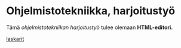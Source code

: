 # Ohjelmistotekniikka, harjoitustyö
Tämä *ohjelmistotekniikan harjoitustyö* tulee olemaan **HTML-editori.**

[laskarit](https://github.com/pondbackjunior/ot-harjoitustyo/tree/main/laskarit)
